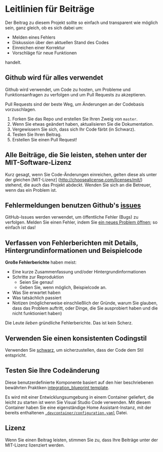 # Leitlinien für Beiträge

Der Beitrag zu diesem Projekt sollte so einfach und transparent wie möglich sein, ganz gleich, ob es sich dabei um:

- Melden eines Fehlers
- Diskussion über den aktuellen Stand des Codes
- Einreichen einer Korrektur
- Vorschläge für neue Funktionen

handelt.

## Github wird für alles verwendet

Github wird verwendet, um Code zu hosten, um Probleme und Funktionsanfragen zu verfolgen und um Pull Requests zu akzeptieren.

Pull Requests sind der beste Weg, um Änderungen an der Codebasis vorzuschlagen.

1. Forken Sie das Repo und erstellen Sie Ihren Zweig von  `master`.
2. Wenn Sie etwas geändert haben, aktualisieren Sie die Dokumentation.
3. Vergewissern Sie sich, dass sich Ihr Code färbt (in Schwarz).
4. Testen Sie Ihren Beitrag.
5. Erstellen Sie einen Pull Request!

## Alle Beiträge, die Sie leisten, stehen unter der MIT-Software-Lizenz

Kurz gesagt, wenn Sie Code-Änderungen einreichen, gelten diese als unter der gleichen [MIT-Lizenz] (http://choosealicense.com/licenses/mit/) stehend, die auch das Projekt abdeckt. Wenden Sie sich an die Betreuer, wenn das ein Problem ist.

## Fehlermeldungen benutzen Github's [issues](../../issues)

GitHub-Issues werden verwendet, um öffentliche Fehler (Bugs) zu verfolgen.
Melden Sie einen Fehler, indem Sie [ein neues Problem öffnen](../../issues/new/choose); so einfach ist das!

## Verfassen von Fehlerberichten mit Details, Hintergrundinformationen und Beispielcode

**Große Fehlerberichte** haben meist:

- Eine kurze Zusammenfassung und/oder Hintergrundinformationen
- Schritte zur Reproduktion
  - Seien Sie genau!
  - Geben Sie, wenn möglich, Beispielcode an.
- Was Sie erwartet haben
- Was tatsächlich passiert
- Notizen (möglicherweise einschließlich der Gründe, warum Sie glauben, dass das Problem auftritt, oder Dinge, die Sie ausprobiert haben und die nicht funktioniert haben)

Die Leute *lieben* gründliche Fehlerberichte. Das ist kein Scherz.

## Verwenden Sie einen konsistenten Codingstil

Verwenden Sie [schwarz](https://github.com/ambv/black), um sicherzustellen, dass der Code dem Stil entspricht.

## Testen Sie Ihre Codeänderung

Diese benutzerdefinierte Komponente basiert auf den hier beschriebenen bewährten Praktiken [integration_blueprint template](https://github.com/custom-components/integration_blueprint).

Es wird mit einer Entwicklungsumgebung in einem Container geliefert, die leicht zu starten ist
wenn Sie Visual Studio Code verwenden. Mit diesem Container haben Sie eine eigenständige
Home Assistant-Instanz, mit der bereits enthaltenen
[`.devcontainer/configuration.yaml`](./.devcontainer/configuration.yaml)
Datei.

## Lizenz

Wenn Sie einen Beitrag leisten, stimmen Sie zu, dass Ihre Beiträge unter der MIT-Lizenz lizenziert werden.
